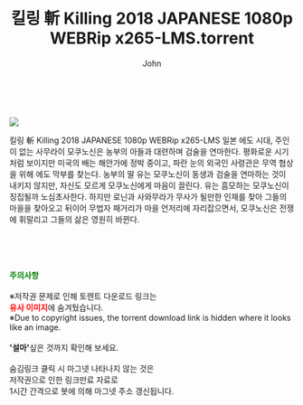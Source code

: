 ﻿---
layout: post
title:  "    킬링 斬 Killing 2018 JAPANESE 1080p WEBRip x265-LMS.torrent"
author: John
categories: [ 영화 ]
tags: [  ]
image: https://torrentrj55.com/uploadfile/full/1a1c9cd5e0a968206b615dfa2460cd6fc4e55e9b.jpg 
description: "    킬링 斬 Killing 2018 JAPANESE 1080p WEBRip x265-LMS torrent 정보 공유"
toc: true
toc_sticky: true
---

<br>
<p><img src="https://torrentrj55.com/uploadfile/full/1a1c9cd5e0a968206b615dfa2460cd6fc4e55e9b.jpg"/></p>
 킬링 斬 Killing 2018 JAPANESE 1080p WEBRip x265-LMS 일본 에도 시대, 주인이 없는 사무라이 모쿠노신은 농부의 아들과 대련하며 검술을 연마한다. 평화로운 시기처럼 보이지만 미국의 배는 해안가에 정박 중이고, 파란 눈의 외국인 사령관은 무역 협상을 위해 에도 막부를 찾는다. 농부의 딸 유는 모쿠노신이 동생과 검술을 연마하는 것이 내키지 않지만, 자신도 모르게 모쿠노신에게 마음이 끌린다. 유는 흠모하는 모쿠노신이 징집될까 노심초사한다. 하지만 로닌과 사와무라가 무사가 될만한 인재를 찾아 그들의 마을을 찾아오고 뒤이어 무법자 패거리가 마을 언저리에 자리잡으면서, 모쿠노신은 전쟁에 휘말리고 그들의 삶은 영원히 바뀐다. 
    
<br><br><br>
<p data-ke-size="size16"><b><span style="color: green;">주의사항</span></b><br /><br />※저작권 문제로 인해 토렌트 다운로드 링크는<br /><b><span style="color: red;">유사 이미지</span></b>에 숨겨뒀습니다.<br />※Due to copyright issues, the torrent download link is hidden where it looks like an image.<br /><br /><b>'설마'</b>싶은 것까지 확인해 보세요.<br /><br />숨김링크 클릭 시 마그넷 나타나지 않는 것은<br />저작권으로 인한 링크만료 자료로<br />1시간 간격으로 봇에 의해 마그넷 주소 갱신됩니다.</p>
